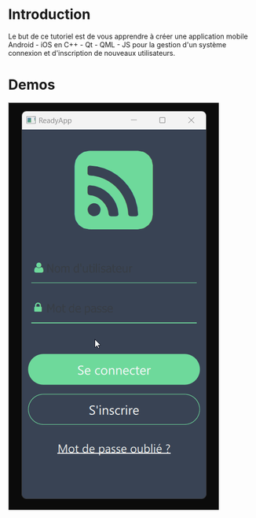 # Introduction

Le but de ce tutoriel est de vous apprendre à créer une application mobile Android - iOS 
en C++ - Qt - QML - JS pour la gestion d'un système connexion et d'inscription de nouveaux utilisateurs.

# Demos

![demos.gif](./img/demos.gif "demos.gif")
